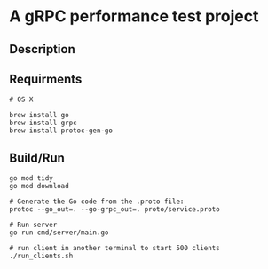 # A gRPC performance test project

## Description


## Requirments

```shell
# OS X

brew install go
brew install grpc
brew install protoc-gen-go
```

## Build/Run

```shell
go mod tidy
go mod download
```

```shell
# Generate the Go code from the .proto file:
protoc --go_out=. --go-grpc_out=. proto/service.proto
```

```shell
# Run server
go run cmd/server/main.go
```

```shell
# run client in another terminal to start 500 clients
./run_clients.sh
```
